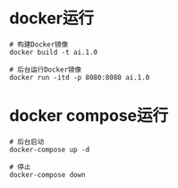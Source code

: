# docker运行
```azure
# 构建Docker镜像
docker build -t ai.1.0

# 后台运行Docker镜像
docker run -itd -p 8080:8080 ai.1.0
```

# docker compose运行
```azure
# 后台启动
docker-compose up -d

# 停止
docker-compose down
```